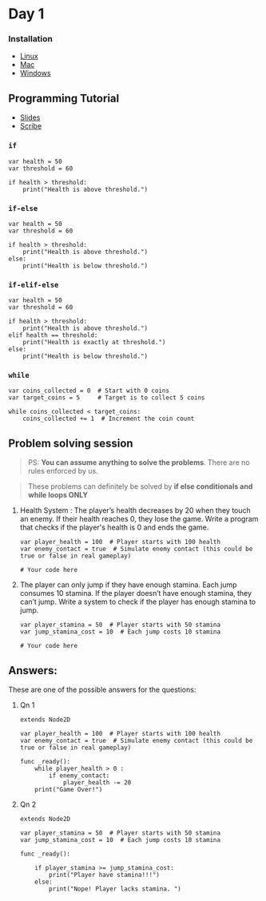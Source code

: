 # Day 1

### Installation

* [Linux](https://github.com/godotengine/godot/releases/download/4.3-stable/Godot_v4.3-stable_linux.x86_64.zip)
* [Mac](https://github.com/godotengine/godot/releases/download/4.3-stable/Godot_v4.3-stable_macos.universal.zip)
* [Windows](https://github.com/godotengine/godot/releases/download/4.3-stable/Godot_v4.3-stable_win64.exe.zip)

## Programming Tutorial

* [Slides](https://drive.google.com/file/d/1fpZjl16ualCV9AlnSVg6adW2BKFQCaww/view)
* [Scribe](https://drive.google.com/file/d/1rcB86wGxeHz0LcwtYhhjcCjEALaWAebx/view?usp=sharing)

### `if`

```gdscript
var health = 50
var threshold = 60

if health > threshold:
    print("Health is above threshold.")
```

### `if-else`

```gdscript
var health = 50
var threshold = 60

if health > threshold:
    print("Health is above threshold.")
else:
    print("Health is below threshold.")
```

### `if-elif-else`

```gdscript
var health = 50
var threshold = 60

if health > threshold:
    print("Health is above threshold.")
elif health == threshold:
    print("Health is exactly at threshold.")
else:
    print("Health is below threshold.")
```

### `while`

```gdscript
var coins_collected = 0  # Start with 0 coins
var target_coins = 5     # Target is to collect 5 coins

while coins_collected < target_coins:
    coins_collected += 1  # Increment the coin count

```

## Problem solving session
> PS: **You can assume anything to solve the problems**. There are no rules enforced by us. 

>  These problems can definitely be solved by **if else conditionals and while loops ONLY**

1. Health System : The player’s health decreases by 20 when they touch an enemy. If their health reaches 0, they lose the game. Write a program that checks if the player's health is 0 and ends the game.
    ```gdscript
    var player_health = 100  # Player starts with 100 health
    var enemy_contact = true  # Simulate enemy contact (this could be true or false in real gameplay)

    # Your code here

    ```

2. The player can only jump if they have enough stamina. Each jump consumes 10 stamina. If the player doesn’t have enough stamina, they can’t jump. Write a system to check if the player has enough stamina to jump.

    ```gdscript
    var player_stamina = 50  # Player starts with 50 stamina
    var jump_stamina_cost = 10  # Each jump costs 10 stamina

    # Your code here

    ```

## Answers: 

These are one of the possible answers for the questions: 

1. Qn 1

    ```gdscript
    extends Node2D

    var player_health = 100  # Player starts with 100 health
    var enemy_contact = true  # Simulate enemy contact (this could be true or false in real gameplay)

    func _ready():
        while player_health > 0 :
            if enemy_contact:
                player_health -= 20
        print("Game Over!")
    ```
    
2. Qn 2
    ```gdscript
    extends Node2D

    var player_stamina = 50  # Player starts with 50 stamina
    var jump_stamina_cost = 10  # Each jump costs 10 stamina
    
    func _ready():
        
        if player_stamina >= jump_stamina_cost:
            print("Player have stamina!!!")
        else:
            print("Nope! Player lacks stamina. ")
    ```
